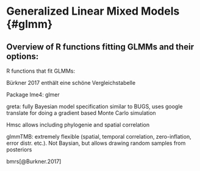 
# Generalized Linear Mixed Models {#glmm}


## Overview of R functions fitting GLMMs and their options:

R functions that fit GLMMs:

Bürkner 2017 enthält eine schöne Vergleichstabelle

Package lme4: glmer

greta: fully Bayesian model specification similar to BUGS, uses google translate for doing a gradient based Monte Carlo simulation

Hmsc allows including phylogenie and spatial correlation 

glmmTMB: extremely flexible (spatial, temporal correlation, zero-inflation, error distr. etc.). Not Baysian, but allows drawing random samples from posteriors

bmrs[@Burkner.2017]
